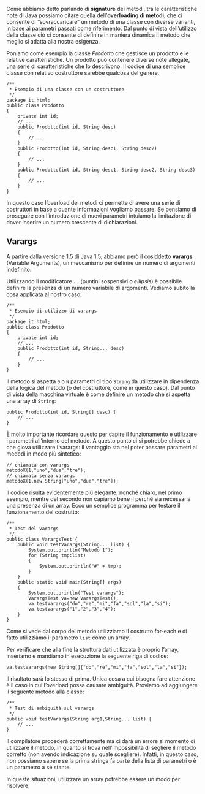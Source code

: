Come abbiamo detto parlando di **signature** dei metodi, tra le caratteristiche note di Java possiamo citare quella dell’**overloading di metodi**, che ci consente di “sovraccaricare” un metodo di una classe con diverse varianti, in base ai parametri passati come riferimento. Dal punto di vista dell’utilizzo della classe ciò ci consente di definire in maniera dinamica il metodo che meglio si adatta alla nostra esigenza.

Poniamo come esempio la classe _Prodotto_ che gestisce un prodotto e le relative caratteristiche. Un prodotto può contenere diverse note allegate, una serie di caratteristiche che lo descrivono. Il codice di una semplice classe con relativo costruttore sarebbe qualcosa del genere.

```
/**
 * Esempio di una classe con un costruttore
 */
package it.html;
public class Prodotto
{
	private int id;
	// ...
	public Prodotto(int id, String desc)
	{
		// ...
	}
	public Prodotto(int id, String desc1, String desc2)
	{
		// ...
	}
	public Prodotto(int id, String desc1, String desc2, String desc3)
	{
		// ...
	}
}
```

In questo caso l’overload dei metodi ci permette di avere una serie di costruttori in base a quante informazioni vogliamo passare. Se pensiamo di proseguire con l’introduzione di nuovi parametri intuiamo la limitazione di dover inserire un numero crescente di dichiarazioni.

Varargs
-------

A partire dalla versione 1.5 di Java 1.5, abbiamo però il cosiddetto **varargs** (Variable Arguments), un meccanismo per definire un numero di argomenti indefinito.

Utilizzando il modificatore **…** (puntini sospensivi o _ellipsis_) è possibile definire la presenza di un numero variabile di argomenti. Vediamo subito la cosa applicata al nostro caso:

```
/**
 * Esempio di utilizzo di varargs
 */
package it.html;
public class Prodotto
{
	private int id;
	// ...
	public Prodotto(int id, String... desc)
	{
		// ...
	}
}
```

Il metodo si aspetta `0` o `N` parametri di tipo `String` da utilizzare in dipendenza della logica del metodo (o del costruttore, come in questo caso). Dal punto di vista della macchina virtuale è come definire un metodo che si aspetta una array di `String`:

```
public Prodotto(int id, String[] desc) {
	// ...
}
```

È molto importante ricordare questo per capire il funzionamento e utilizzare i parametri all’interno del metodo. A questo punto ci si potrebbe chiede a che giova utilizzare i varargs: il vantaggio sta nel poter passare parametri ai medodi in modo più sintetico:

```
// chiamata con varargs
metodoX(1,"uno","due","tre");
// chiamata senza varargs
metodoX(1,new String["uno","due","tre"]);
```

Il codice risulta evidentemente più elegante, nonché chiaro, nel primo esempio, mentre del secondo non capiamo bene il perché sia necessaria una presenza di un array. Ecco un semplice programma per testare il funzionamento del costrutto:

```
/**
 * Test del varargs
 */
public class VarargsTest {
	public void testVarargs(String... list) {
		System.out.println("Metodo 1");
		for (String tmp:list)
		{
			System.out.println("#" + tmp);
		}
	}
	public static void main(String[] args)
	{
		System.out.println("Test varargs");
		VarargsTest va=new VarargsTest();
		va.testVarargs("do","re","mi","fa","sol","la","si");
		va.testVarargs("1","2","3","4");
	}
}
```

Come si vede dal corpo del metodo utilizziamo il costrutto for-each e di fatto utilizziamo il parametro `list` come un array.

Per verificare che alla fine la struttura dati utilizzata è proprio l’array, inseriamo e mandiamo in esecuzione la seguente riga di codice:

```
va.testVarargs(new String[]{"do","re","mi","fa","sol","la","si"});
```

Il risultato sarà lo stesso di prima. Unica cosa a cui bisogna fare attenzione è il caso in cui l’overload possa causare ambiguità. Proviamo ad aggiungere il seguente metodo alla classe:

```
/**
 * Test di ambiguità sul varargs
 */
public void testVarargs(String arg1,String... list) {
	// ...
}
```

Il compilatore procederà correttamente ma ci darà un errore al momento di utilizzare il metodo, in quanto si trova nell’impossibilità di segliere il metodo corretto (non avendo indicazione su quale scegliere). Infatti, in questo caso, non possiamo sapere se la prima stringa fa parte della lista di parametri o è un parametro a sé stante.

In queste situazioni, utilizzare un array potrebbe essere un modo per risolvere.
